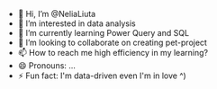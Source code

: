 - 👋 Hi, I’m @NeliaLiuta
- 👀 I’m interested in data analysis
- 🌱 I’m currently learning Power Query and SQL
- 💞️ I’m looking to collaborate on creating pet-project
- 📫 How to reach me high efficiency in my learning?
- 😄 Pronouns: ...
- ⚡ Fun fact: I'm data-driven even I'm in love ^)

<!---
NeliaLiuta/NeliaLiuta is a ✨ special ✨ repository because its `README.md` (this file) appears on your GitHub profile.
You can click the Preview link to take a look at your changes.
--->
